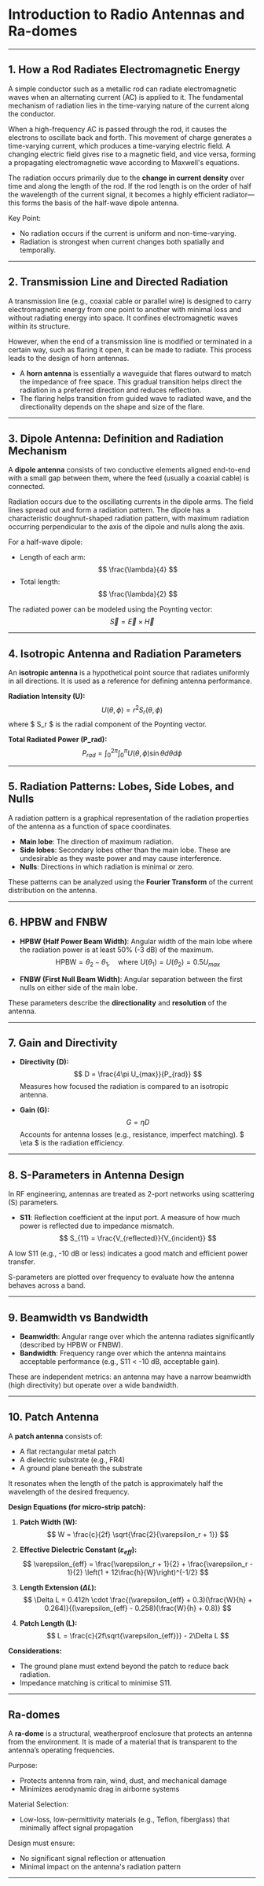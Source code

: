 
# Introduction to Radio Antennas and Ra-domes

---

## 1. How a Rod Radiates Electromagnetic Energy

A simple conductor such as a metallic rod can radiate electromagnetic waves when an alternating current (AC) is applied to it. The fundamental mechanism of radiation lies in the time-varying nature of the current along the conductor. 

When a high-frequency AC is passed through the rod, it causes the electrons to oscillate back and forth. This movement of charge generates a time-varying current, which produces a time-varying electric field. A changing electric field gives rise to a magnetic field, and vice versa, forming a propagating electromagnetic wave according to Maxwell's equations.

The radiation occurs primarily due to the **change in current density** over time and along the length of the rod. If the rod length is on the order of half the wavelength of the current signal, it becomes a highly efficient radiator—this forms the basis of the half-wave dipole antenna.

Key Point:
- No radiation occurs if the current is uniform and non-time-varying.
- Radiation is strongest when current changes both spatially and temporally.

---

## 2. Transmission Line and Directed Radiation

A transmission line (e.g., coaxial cable or parallel wire) is designed to carry electromagnetic energy from one point to another with minimal loss and without radiating energy into space. It confines electromagnetic waves within its structure.

However, when the end of a transmission line is modified or terminated in a certain way, such as flaring it open, it can be made to radiate. This process leads to the design of horn antennas.

- A **horn antenna** is essentially a waveguide that flares outward to match the impedance of free space. This gradual transition helps direct the radiation in a preferred direction and reduces reflection.
- The flaring helps transition from guided wave to radiated wave, and the directionality depends on the shape and size of the flare.

---

## 3. Dipole Antenna: Definition and Radiation Mechanism

A **dipole antenna** consists of two conductive elements aligned end-to-end with a small gap between them, where the feed (usually a coaxial cable) is connected.

Radiation occurs due to the oscillating currents in the dipole arms. The field lines spread out and form a radiation pattern. The dipole has a characteristic doughnut-shaped radiation pattern, with maximum radiation occurring perpendicular to the axis of the dipole and nulls along the axis.

For a half-wave dipole:
- Length of each arm: $$ \frac{\lambda}{4} $$
- Total length: $$ \frac{\lambda}{2} $$

The radiated power can be modeled using the Poynting vector:
$$
\vec{S} = \vec{E} \times \vec{H}
$$

---

## 4. Isotropic Antenna and Radiation Parameters

An **isotropic antenna** is a hypothetical point source that radiates uniformly in all directions. It is used as a reference for defining antenna performance.

**Radiation Intensity (U):**
$$
U(\theta, \phi) = r^2 S_r(\theta, \phi)
$$
where $ S_r $ is the radial component of the Poynting vector.

**Total Radiated Power (P_rad):**
$$
P_{rad} = \int_0^{2\pi} \int_0^{\pi} U(\theta, \phi) \sin \theta d\theta d\phi
$$

---

## 5. Radiation Patterns: Lobes, Side Lobes, and Nulls

A radiation pattern is a graphical representation of the radiation properties of the antenna as a function of space coordinates.

- **Main lobe**: The direction of maximum radiation.
- **Side lobes**: Secondary lobes other than the main lobe. These are undesirable as they waste power and may cause interference.
- **Nulls**: Directions in which radiation is minimal or zero.

These patterns can be analyzed using the **Fourier Transform** of the current distribution on the antenna.

---

## 6. HPBW and FNBW

- **HPBW (Half Power Beam Width)**: Angular width of the main lobe where the radiation power is at least 50% (-3 dB) of the maximum.
$$
\text{HPBW} = \theta_2 - \theta_1, \quad \text{where } U(\theta_1) = U(\theta_2) = 0.5 U_{max}
$$

- **FNBW (First Null Beam Width)**: Angular separation between the first nulls on either side of the main lobe.

These parameters describe the **directionality** and **resolution** of the antenna.

---

## 7. Gain and Directivity

- **Directivity (D):**
$$
D = \frac{4\pi U_{max}}{P_{rad}}
$$
Measures how focused the radiation is compared to an isotropic antenna.

- **Gain (G):**
$$
G = \eta D
$$
Accounts for antenna losses (e.g., resistance, imperfect matching). $ \eta $ is the radiation efficiency.

---

## 8. S-Parameters in Antenna Design

In RF engineering, antennas are treated as 2-port networks using scattering (S) parameters.

- **S11**: Reflection coefficient at the input port. A measure of how much power is reflected due to impedance mismatch.
$$
S_{11} = \frac{V_{reflected}}{V_{incident}}
$$

A low S11 (e.g., -10 dB or less) indicates a good match and efficient power transfer.

S-parameters are plotted over frequency to evaluate how the antenna behaves across a band.

---

## 9. Beamwidth vs Bandwidth

- **Beamwidth**: Angular range over which the antenna radiates significantly (described by HPBW or FNBW).
- **Bandwidth**: Frequency range over which the antenna maintains acceptable performance (e.g., S11 < -10 dB, acceptable gain).

These are independent metrics: an antenna may have a narrow beamwidth (high directivity) but operate over a wide bandwidth.

---

## 10. Patch Antenna

A **patch antenna** consists of:
- A flat rectangular metal patch
- A dielectric substrate (e.g., FR4)
- A ground plane beneath the substrate

It resonates when the length of the patch is approximately half the wavelength of the desired frequency.

**Design Equations (for micro-strip patch):**

1. **Patch Width (W):**
$$
W = \frac{c}{2f} \sqrt{\frac{2}{\varepsilon_r + 1}}
$$

2. **Effective Dielectric Constant ($\varepsilon_{eff}$):**
$$
\varepsilon_{eff} = \frac{\varepsilon_r + 1}{2} + \frac{\varepsilon_r - 1}{2} \left(1 + 12\frac{h}{W}\right)^{-1/2}
$$

3. **Length Extension ($\Delta L$):**
$$
\Delta L = 0.412h \cdot \frac{(\varepsilon_{eff} + 0.3)(\frac{W}{h} + 0.264)}{(\varepsilon_{eff} - 0.258)(\frac{W}{h} + 0.8)}
$$

4. **Patch Length (L):**
$$
L = \frac{c}{2f\sqrt{\varepsilon_{eff}}} - 2\Delta L
$$

**Considerations:**
- The ground plane must extend beyond the patch to reduce back radiation.
- Impedance matching is critical to minimise S11.

---

## Ra-domes

A **ra-dome** is a structural, weatherproof enclosure that protects an antenna from the environment. It is made of a material that is transparent to the antenna’s operating frequencies.

Purpose:
- Protects antenna from rain, wind, dust, and mechanical damage
- Minimizes aerodynamic drag in airborne systems

Material Selection:
- Low-loss, low-permittivity materials (e.g., Teflon, fiberglass) that minimally affect signal propagation

Design must ensure:
- No significant signal reflection or attenuation
- Minimal impact on the antenna's radiation pattern

---


